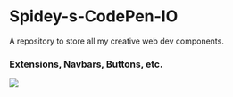 <h1> Spidey-s-CodePen-IO</h1>

<p> A repository to store all my creative web dev components.</p>
<H3> Extensions, Navbars, Buttons, etc.</H3>
<img src="https://user-images.githubusercontent.com/73031725/146789951-37fc5598-7b7c-4a36-87e1-34f6cd8508cb.jpg">

